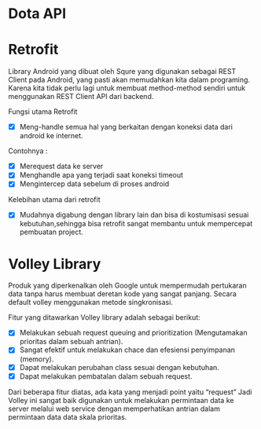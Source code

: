 # Dota API
# Retrofit 
Library Android yang dibuat oleh Squre yang digunakan sebagai REST Client pada Android, yang pasti akan memudahkan kita dalam programing. Karena kita tidak perlu lagi untuk membuat method-method sendiri untuk menggunakan REST Client API dari backend.

Fungsi utama Retrofit 
- [X] Meng-handle semua hal yang berkaitan dengan koneksi data dari android ke internet.

Contohnya :
- [X] Merequest data ke server
- [X] Menghandle apa yang terjadi saat koneksi timeout
- [X] Mengintercep data sebelum di proses android

Kelebihan utama dari retrofit 
- [X] Mudahnya digabung dengan library lain dan bisa di kostumisasi sesuai kebutuhan,sehingga bisa retrofit sangat membantu untuk mempercepat pembuatan project.

# Volley Library
Produk yang diperkenalkan oleh Google untuk mempermudah pertukaran data tanpa harus membuat deretan kode yang sangat panjang. Secara default volley menggunakan metode singkronisasi.  

Fitur yang ditawarkan Volley library adalah sebagai berikut:  
- [X] Melakukan sebuah request queuing and prioritization (Mengutamakan prioritas dalam sebuah antrian). 
- [X] Sangat efektif untuk melakukan chace dan efesiensi penyimpanan (memory).  
- [X] Dapat melakukan perubahan class sesuai dengan kebutuhan.  
- [X] Dapat melakukan pembatalan dalam sebuah request. 
 
Dari beberapa fitur diatas, ada kata yang menjadi point yaitu “request” Jadi Volley ini sangat baik digunakan untuk melakukan permintaan data ke server melalui web service dengan memperhatikan antrian dalam permintaan data data skala prioritas. 
